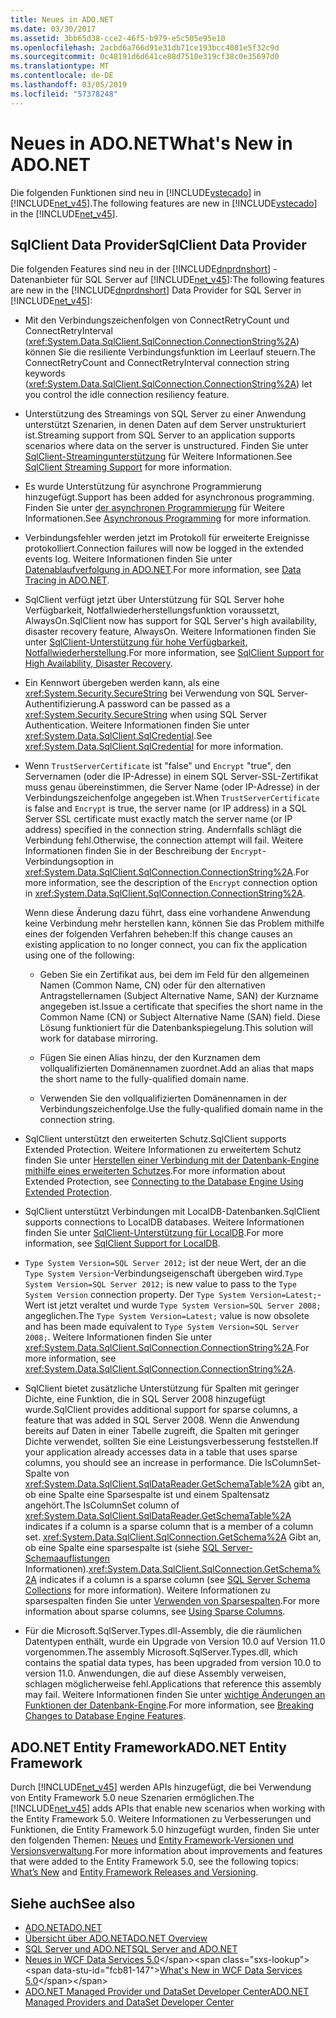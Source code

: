```yaml
---
title: Neues in ADO.NET
ms.date: 03/30/2017
ms.assetid: 3bb65d38-cce2-46f5-b979-e5c505e95e10
ms.openlocfilehash: 2acbd6a766d91e31db71ce193bcc4081e5f32c9d
ms.sourcegitcommit: 0c48191d6d641ce88d7510e319cf38c0e35697d0
ms.translationtype: MT
ms.contentlocale: de-DE
ms.lasthandoff: 03/05/2019
ms.locfileid: "57378248"
---
```

# <a name="whats-new-in-adonet"></a><span data-ttu-id="fcb81-102">Neues in ADO.NET</span><span class="sxs-lookup"><span data-stu-id="fcb81-102">What's New in ADO.NET</span></span>
<span data-ttu-id="fcb81-103">Die folgenden Funktionen sind neu in [!INCLUDE[vstecado](../../../../includes/vstecado-md.md)] in [!INCLUDE[net_v45](../../../../includes/net-v45-md.md)].</span><span class="sxs-lookup"><span data-stu-id="fcb81-103">The following features are new in [!INCLUDE[vstecado](../../../../includes/vstecado-md.md)] in the [!INCLUDE[net_v45](../../../../includes/net-v45-md.md)].</span></span>  
  
## <a name="sqlclient-data-provider"></a><span data-ttu-id="fcb81-104">SqlClient Data Provider</span><span class="sxs-lookup"><span data-stu-id="fcb81-104">SqlClient Data Provider</span></span>  
 <span data-ttu-id="fcb81-105">Die folgenden Features sind neu in der [!INCLUDE[dnprdnshort](../../../../includes/dnprdnshort-md.md)] -Datenanbieter für SQL Server auf [!INCLUDE[net_v45](../../../../includes/net-v45-md.md)]:</span><span class="sxs-lookup"><span data-stu-id="fcb81-105">The following features are new in the [!INCLUDE[dnprdnshort](../../../../includes/dnprdnshort-md.md)] Data Provider for SQL Server in [!INCLUDE[net_v45](../../../../includes/net-v45-md.md)]:</span></span>  
  
-   <span data-ttu-id="fcb81-106">Mit den Verbindungszeichenfolgen von ConnectRetryCount und ConnectRetryInterval (<xref:System.Data.SqlClient.SqlConnection.ConnectionString%2A>) können Sie die resiliente Verbindungsfunktion im Leerlauf steuern.</span><span class="sxs-lookup"><span data-stu-id="fcb81-106">The ConnectRetryCount and ConnectRetryInterval connection string keywords (<xref:System.Data.SqlClient.SqlConnection.ConnectionString%2A>) let you control the idle connection resiliency feature.</span></span>  
  
-   <span data-ttu-id="fcb81-107">Unterstützung des Streamings von SQL Server zu einer Anwendung unterstützt Szenarien, in denen Daten auf dem Server unstrukturiert ist.</span><span class="sxs-lookup"><span data-stu-id="fcb81-107">Streaming support from SQL Server to an application supports scenarios where data on the server is unstructured.</span></span>  <span data-ttu-id="fcb81-108">Finden Sie unter [SqlClient-Streamingunterstützung](../../../../docs/framework/data/adonet/sqlclient-streaming-support.md) für Weitere Informationen.</span><span class="sxs-lookup"><span data-stu-id="fcb81-108">See [SqlClient Streaming Support](../../../../docs/framework/data/adonet/sqlclient-streaming-support.md) for more information.</span></span>  
  
-   <span data-ttu-id="fcb81-109">Es wurde Unterstützung für asynchrone Programmierung hinzugefügt.</span><span class="sxs-lookup"><span data-stu-id="fcb81-109">Support has been added for asynchronous programming.</span></span>  <span data-ttu-id="fcb81-110">Finden Sie unter [der asynchronen Programmierung](../../../../docs/framework/data/adonet/asynchronous-programming.md) für Weitere Informationen.</span><span class="sxs-lookup"><span data-stu-id="fcb81-110">See [Asynchronous Programming](../../../../docs/framework/data/adonet/asynchronous-programming.md) for more information.</span></span>  
  
-   <span data-ttu-id="fcb81-111">Verbindungsfehler werden jetzt im Protokoll für erweiterte Ereignisse protokolliert.</span><span class="sxs-lookup"><span data-stu-id="fcb81-111">Connection failures will now be logged in the extended events log.</span></span> <span data-ttu-id="fcb81-112">Weitere Informationen finden Sie unter [Datenablaufverfolgung in ADO.NET](../../../../docs/framework/data/adonet/data-tracing.md).</span><span class="sxs-lookup"><span data-stu-id="fcb81-112">For more information, see [Data Tracing in ADO.NET](../../../../docs/framework/data/adonet/data-tracing.md).</span></span>  
  
-   <span data-ttu-id="fcb81-113">SqlClient verfügt jetzt über Unterstützung für SQL Server hohe Verfügbarkeit, Notfallwiederherstellungsfunktion voraussetzt, AlwaysOn.</span><span class="sxs-lookup"><span data-stu-id="fcb81-113">SqlClient now has support for SQL Server's high availability, disaster recovery feature, AlwaysOn.</span></span> <span data-ttu-id="fcb81-114">Weitere Informationen finden Sie unter [SqlClient-Unterstützung für hohe Verfügbarkeit, Notfallwiederherstellung](../../../../docs/framework/data/adonet/sql/sqlclient-support-for-high-availability-disaster-recovery.md).</span><span class="sxs-lookup"><span data-stu-id="fcb81-114">For more information, see [SqlClient Support for High Availability, Disaster Recovery](../../../../docs/framework/data/adonet/sql/sqlclient-support-for-high-availability-disaster-recovery.md).</span></span>  
  
-   <span data-ttu-id="fcb81-115">Ein Kennwort übergeben werden kann, als eine <xref:System.Security.SecureString> bei Verwendung von SQL Server-Authentifizierung.</span><span class="sxs-lookup"><span data-stu-id="fcb81-115">A password can be passed as a <xref:System.Security.SecureString> when using SQL Server Authentication.</span></span> <span data-ttu-id="fcb81-116">Weitere Informationen finden Sie unter <xref:System.Data.SqlClient.SqlCredential>.</span><span class="sxs-lookup"><span data-stu-id="fcb81-116">See <xref:System.Data.SqlClient.SqlCredential> for more information.</span></span>  
  
-   <span data-ttu-id="fcb81-117">Wenn `TrustServerCertificate` ist "false" und `Encrypt` "true", den Servernamen (oder die IP-Adresse) in einem SQL Server-SSL-Zertifikat muss genau übereinstimmen, die Server Name (oder IP-Adresse) in der Verbindungszeichenfolge angegeben ist.</span><span class="sxs-lookup"><span data-stu-id="fcb81-117">When `TrustServerCertificate` is false and `Encrypt` is true, the server name (or IP address) in a SQL Server SSL certificate must exactly match the server name (or IP address) specified in the connection string.</span></span> <span data-ttu-id="fcb81-118">Andernfalls schlägt die Verbindung fehl.</span><span class="sxs-lookup"><span data-stu-id="fcb81-118">Otherwise, the connection attempt will fail.</span></span> <span data-ttu-id="fcb81-119">Weitere Informationen finden Sie in der Beschreibung der `Encrypt`-Verbindungsoption in <xref:System.Data.SqlClient.SqlConnection.ConnectionString%2A>.</span><span class="sxs-lookup"><span data-stu-id="fcb81-119">For more information, see the description of the `Encrypt` connection option in <xref:System.Data.SqlClient.SqlConnection.ConnectionString%2A>.</span></span>  
  
     <span data-ttu-id="fcb81-120">Wenn diese Änderung dazu führt, dass eine vorhandene Anwendung keine Verbindung mehr herstellen kann, können Sie das Problem mithilfe eines der folgenden Verfahren beheben:</span><span class="sxs-lookup"><span data-stu-id="fcb81-120">If this change causes an existing application to no longer connect, you can fix the application using one of the following:</span></span>  
  
    -   <span data-ttu-id="fcb81-121">Geben Sie ein Zertifikat aus, bei dem im Feld für den allgemeinen Namen (Common Name, CN) oder für den alternativen Antragstellernamen (Subject Alternative Name, SAN) der Kurzname angegeben ist.</span><span class="sxs-lookup"><span data-stu-id="fcb81-121">Issue a certificate that specifies the short name in the Common Name (CN) or Subject Alternative Name (SAN) field.</span></span> <span data-ttu-id="fcb81-122">Diese Lösung funktioniert für die Datenbankspiegelung.</span><span class="sxs-lookup"><span data-stu-id="fcb81-122">This solution will work for database mirroring.</span></span>  
  
    -   <span data-ttu-id="fcb81-123">Fügen Sie einen Alias hinzu, der den Kurznamen dem vollqualifizierten Domänennamen zuordnet.</span><span class="sxs-lookup"><span data-stu-id="fcb81-123">Add an alias that maps the short name to the fully-qualified domain name.</span></span>  
  
    -   <span data-ttu-id="fcb81-124">Verwenden Sie den vollqualifizierten Domänennamen in der Verbindungszeichenfolge.</span><span class="sxs-lookup"><span data-stu-id="fcb81-124">Use the fully-qualified domain name in the connection string.</span></span>  
  
-   <span data-ttu-id="fcb81-125">SqlClient unterstützt den erweiterten Schutz.</span><span class="sxs-lookup"><span data-stu-id="fcb81-125">SqlClient supports Extended Protection.</span></span> <span data-ttu-id="fcb81-126">Weitere Informationen zu erweitertem Schutz finden Sie unter [Herstellen einer Verbindung mit der Datenbank-Engine mithilfe eines erweiterten Schutzes](https://go.microsoft.com/fwlink/?LinkId=219978).</span><span class="sxs-lookup"><span data-stu-id="fcb81-126">For more information about Extended Protection, see [Connecting to the Database Engine Using Extended Protection](https://go.microsoft.com/fwlink/?LinkId=219978).</span></span>  
  
-   <span data-ttu-id="fcb81-127">SqlClient unterstützt Verbindungen mit LocalDB-Datenbanken.</span><span class="sxs-lookup"><span data-stu-id="fcb81-127">SqlClient supports connections to LocalDB databases.</span></span> <span data-ttu-id="fcb81-128">Weitere Informationen finden Sie unter [SqlClient-Unterstützung für LocalDB](../../../../docs/framework/data/adonet/sql/sqlclient-support-for-localdb.md).</span><span class="sxs-lookup"><span data-stu-id="fcb81-128">For more information, see [SqlClient Support for LocalDB](../../../../docs/framework/data/adonet/sql/sqlclient-support-for-localdb.md).</span></span>  
  
-   <span data-ttu-id="fcb81-129">`Type System Version=SQL Server 2012;` ist der neue Wert, der an die `Type System Version`-Verbindungseigenschaft übergeben wird.</span><span class="sxs-lookup"><span data-stu-id="fcb81-129">`Type System Version=SQL Server 2012;` is new value to pass to the `Type System Version` connection property.</span></span> <span data-ttu-id="fcb81-130">Der `Type System Version=Latest;`-Wert ist jetzt veraltet und wurde `Type System Version=SQL Server 2008;` angeglichen.</span><span class="sxs-lookup"><span data-stu-id="fcb81-130">The `Type System Version=Latest;` value is now obsolete and has been made equivalent to `Type System Version=SQL Server 2008;`.</span></span> <span data-ttu-id="fcb81-131">Weitere Informationen finden Sie unter <xref:System.Data.SqlClient.SqlConnection.ConnectionString%2A>.</span><span class="sxs-lookup"><span data-stu-id="fcb81-131">For more information, see <xref:System.Data.SqlClient.SqlConnection.ConnectionString%2A>.</span></span>  
  
-   <span data-ttu-id="fcb81-132">SqlClient bietet zusätzliche Unterstützung für Spalten mit geringer Dichte, eine Funktion, die in SQL Server 2008 hinzugefügt wurde.</span><span class="sxs-lookup"><span data-stu-id="fcb81-132">SqlClient provides additional support for sparse columns, a feature that was added in SQL Server 2008.</span></span> <span data-ttu-id="fcb81-133">Wenn die Anwendung bereits auf Daten in einer Tabelle zugreift, die Spalten mit geringer Dichte verwendet, sollten Sie eine Leistungsverbesserung feststellen.</span><span class="sxs-lookup"><span data-stu-id="fcb81-133">If your application already accesses data in a table that uses sparse columns, you should see an increase in performance.</span></span> <span data-ttu-id="fcb81-134">Die IsColumnSet-Spalte von <xref:System.Data.SqlClient.SqlDataReader.GetSchemaTable%2A> gibt an, ob eine Spalte eine Sparsespalte ist und einem Spaltensatz angehört.</span><span class="sxs-lookup"><span data-stu-id="fcb81-134">The IsColumnSet column of <xref:System.Data.SqlClient.SqlDataReader.GetSchemaTable%2A> indicates if a column is a sparse column that is a member of a column set.</span></span> <span data-ttu-id="fcb81-135"><xref:System.Data.SqlClient.SqlConnection.GetSchema%2A> Gibt an, ob eine Spalte eine sparsespalte ist (siehe [SQL Server-Schemaauflistungen](../../../../docs/framework/data/adonet/sql-server-schema-collections.md) Informationen).</span><span class="sxs-lookup"><span data-stu-id="fcb81-135"><xref:System.Data.SqlClient.SqlConnection.GetSchema%2A> indicates if a column is a sparse column (see [SQL Server Schema Collections](../../../../docs/framework/data/adonet/sql-server-schema-collections.md) for more information).</span></span> <span data-ttu-id="fcb81-136">Weitere Informationen zu sparsespalten finden Sie unter [Verwenden von Sparsespalten](https://go.microsoft.com/fwlink/?LinkId=224244).</span><span class="sxs-lookup"><span data-stu-id="fcb81-136">For more information about sparse columns, see [Using Sparse Columns](https://go.microsoft.com/fwlink/?LinkId=224244).</span></span>  
  
-   <span data-ttu-id="fcb81-137">Für die Microsoft.SqlServer.Types.dll-Assembly, die die räumlichen Datentypen enthält, wurde ein Upgrade von Version 10.0 auf Version 11.0 vorgenommen.</span><span class="sxs-lookup"><span data-stu-id="fcb81-137">The assembly Microsoft.SqlServer.Types.dll, which contains the spatial data types, has been upgraded from version 10.0 to version 11.0.</span></span> <span data-ttu-id="fcb81-138">Anwendungen, die auf diese Assembly verweisen, schlagen möglicherweise fehl.</span><span class="sxs-lookup"><span data-stu-id="fcb81-138">Applications that reference this assembly may fail.</span></span> <span data-ttu-id="fcb81-139">Weitere Informationen finden Sie unter [wichtige Änderungen an Funktionen der Datenbank-Engine](https://go.microsoft.com/fwlink/?LinkId=224367).</span><span class="sxs-lookup"><span data-stu-id="fcb81-139">For more information, see [Breaking Changes to Database Engine Features](https://go.microsoft.com/fwlink/?LinkId=224367).</span></span>  
  
## <a name="adonet-entity-framework"></a><span data-ttu-id="fcb81-140">ADO.NET Entity Framework</span><span class="sxs-lookup"><span data-stu-id="fcb81-140">ADO.NET Entity Framework</span></span>  
 <span data-ttu-id="fcb81-141">Durch [!INCLUDE[net_v45](../../../../includes/net-v45-md.md)] werden APIs hinzugefügt, die bei Verwendung von Entity Framework 5.0 neue Szenarien ermöglichen.</span><span class="sxs-lookup"><span data-stu-id="fcb81-141">The [!INCLUDE[net_v45](../../../../includes/net-v45-md.md)] adds APIs that enable new scenarios when working with the Entity Framework 5.0.</span></span> <span data-ttu-id="fcb81-142">Weitere Informationen zu Verbesserungen und Funktionen, die Entity Framework 5.0 hinzugefügt wurden, finden Sie unter den folgenden Themen: [Neues](https://go.microsoft.com/fwlink/?LinkID=251106) und [Entity Framework-Versionen und Versionsverwaltung](https://go.microsoft.com/fwlink/?LinkId=234899).</span><span class="sxs-lookup"><span data-stu-id="fcb81-142">For more information about improvements and features that were added to the Entity Framework 5.0, see the following topics: [What’s New](https://go.microsoft.com/fwlink/?LinkID=251106) and [Entity Framework Releases and Versioning](https://go.microsoft.com/fwlink/?LinkId=234899).</span></span>  
  
## <a name="see-also"></a><span data-ttu-id="fcb81-143">Siehe auch</span><span class="sxs-lookup"><span data-stu-id="fcb81-143">See also</span></span>
- [<span data-ttu-id="fcb81-144">ADO.NET</span><span class="sxs-lookup"><span data-stu-id="fcb81-144">ADO.NET</span></span>](../../../../docs/framework/data/adonet/index.md)
- [<span data-ttu-id="fcb81-145">Übersicht über ADO.NET</span><span class="sxs-lookup"><span data-stu-id="fcb81-145">ADO.NET Overview</span></span>](../../../../docs/framework/data/adonet/ado-net-overview.md)
- [<span data-ttu-id="fcb81-146">SQL Server und ADO.NET</span><span class="sxs-lookup"><span data-stu-id="fcb81-146">SQL Server and ADO.NET</span></span>](../../../../docs/framework/data/adonet/sql/index.md)
- <span data-ttu-id="fcb81-147">[Neues in WCF Data Services 5.0](https://docs.microsoft.com/previous-versions/dotnet/wcf-data-services/ee373845(v=vs.103))</span><span class="sxs-lookup"><span data-stu-id="fcb81-147">[What's New in WCF Data Services 5.0](https://docs.microsoft.com/previous-versions/dotnet/wcf-data-services/ee373845(v=vs.103))</span></span>
- [<span data-ttu-id="fcb81-148">ADO.NET Managed Provider und DataSet Developer Center</span><span class="sxs-lookup"><span data-stu-id="fcb81-148">ADO.NET Managed Providers and DataSet Developer Center</span></span>](https://go.microsoft.com/fwlink/?LinkId=217917)
